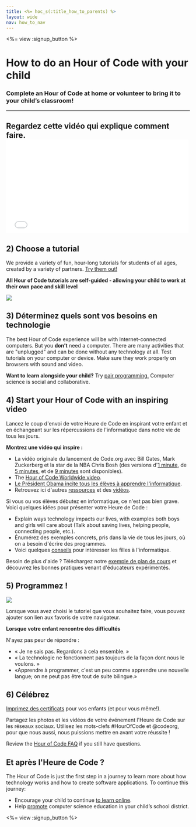 ```yaml
---
title: <%= hoc_s(:title_how_to_parents) %>
layout: wide
nav: how_to_nav
---
```

<%= view :signup_button %>

# How to do an Hour of Code with your child

### Complete an Hour of Code at home or volunteer to bring it to your child’s classroom!

---

## Regardez cette vidéo qui explique comment faire. <iframe width="500" height="255" src="//www.youtube.com/embed/SrnvvWDm73k" frameborder="0" allowfullscreen mark="crwd-mark"></iframe> 

## 2) Choose a tutorial

We provide a variety of fun, hour-long tutorials for students of all ages, created by a variety of partners. [Try them out!](<%= resolve_url('/learn') %>)

**All Hour of Code tutorials are self-guided - allowing your child to work at their own pace and skill level**

[![](/images/fit-700/tutorials.png)](<%= resolve_url('/learn') %>)

## 3) Déterminez quels sont vos besoins en technologie

The best Hour of Code experience will be with Internet-connected computers. But you **don’t** need a computer. There are many activities that are "unplugged" and can be done without any technology at all. Test tutorials on your computer or device. Make sure they work properly on browsers with sound and video.

**Want to learn alongside your child?** Try [pair programming.](http://www.ncwit.org/resources/pair-programming-box-power-collaborative-learning) Computer science is social and collaborative.

## 4) Start your Hour of Code with an inspiring video

Lancez le coup d'envoi de votre Heure de Code en inspirant votre enfant et en échangeant sur les répercussions de l'informatique dans notre vie de tous les jours.

**Montrez une vidéo qui inspire :**

- La vidéo originale du lancement de Code.org avec Bill Gates, Mark Zuckerberg et la star de la NBA Chris Bosh (des versions d'[1 minute](https://www.youtube.com/watch?v=qYZF6oIZtfc), de [5 minutes](https://www.youtube.com/watch?v=nKIu9yen5nc), et de [9 minutes](https://www.youtube.com/watch?v=dU1xS07N-FA) sont disponibles).
- The [Hour of Code Worldwide video](https://www.youtube.com/watch?v=KsOIlDT145A).
- [Le Président Obama incite tous les élèves à apprendre l'informatique](https://www.youtube.com/watch?v=6XvmhE1J9PY).
- Retrouvez ici d'autres [ressources](<%= codeorg_url('/inspire') %>) et des [vidéos](https://www.youtube.com/playlist?list=PLzdnOPI1iJNfpD8i4Sx7U0y2MccnrNZuP).

Si vous ou vos élèves débutez en informatique, ce n'est pas bien grave. Voici quelques idées pour présenter votre Heure de Code :

- Explain ways technology impacts our lives, with examples both boys and girls will care about (Talk about saving lives, helping people, connecting people, etc.).
- Énumérez des exemples concrets, pris dans la vie de tous les jours, où on a besoin d'écrire des programmes.
- Voici quelques [conseils](<%= codeorg_url('/girls') %>) pour intéresser les filles à l'informatique.

Besoin de plus d'aide ? Téléchargez notre [exemple de plan de cours](/files/AfterschoolEducatorLessonPlanOutline.docx) et découvrez les bonnes pratiques venant d'éducateurs expérimentés.

## 5) Programmez !

<img src="/images/fit-700/tutorial-short-link.png" />

Lorsque vous avez choisi le tutoriel que vous souhaitez faire, vous pouvez ajouter son lien aux favoris de votre navigateur.

**Lorsque votre enfant rencontre des difficultés**

N'ayez pas peur de répondre :

- « Je ne sais pas. Regardons à cela ensemble. »
- « La technologie ne fonctionnent pas toujours de la façon dont nous le voulons. »
- «Apprendre à programmer, c'est un peu comme apprendre une nouvelle langue; on ne peut pas être tout de suite bilingue.»

## 6) Célébrez

[Imprimez des certificats](<%= codeorg_url('/certificates') %>) pour vos enfants (et pour vous même!).

Partagez les photos et les vidéos de votre événement l'Heure de Code sur les réseaux sociaux. Utilisez les mots-clefs #HourOfCode et @codeorg, pour que nous aussi, nous puissions mettre en avant votre réussite !

Review the [Hour of Code FAQ](https://support.code.org/hc/en-us/categories/200147083-Hour-of-Code) if you still have questions.

## Et après l'Heure de Code ?

The Hour of Code is just the first step in a journey to learn more about how technology works and how to create software applications. To continue this journey:

- Encourage your child to continue [to learn online](<%= codeorg_url('/learn/beyond') %>).
- Help [promote](<%= resolve_url('/promote') %>) computer science education in your child’s school district.

<%= view :signup_button %>